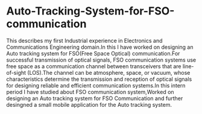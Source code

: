 # Auto-Tracking-System-for-FSO-communication

This describes my first Industrial experience in Electronics and Communications Engineering domain.In this I have worked on designing an Auto tracking
system for FSO(Free Space Optical) communication.For successful transmission of optical signals, FSO communication
systems use free space as a communication channel between
transceivers that are line-of-sight (LOS).The channel can be
atmosphere, space, or vacuum, whose characteristics determine
the transmission and reception of optical signals for designing
reliable and efficient communication systems.In this intern period I have studied about FSO communication system,Worked
on designing an Auto tracking system for FSO Communication
and further desingned a small mobile application for the Auto
tracking system.
